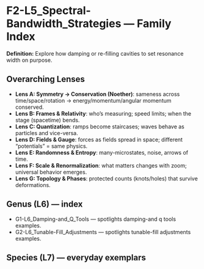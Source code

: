 # F2-L5_Spectral-Bandwidth_Strategies — Family Index
**Definition:** Explore how damping or re-filling cavities to set resonance width on purpose.

## Overarching Lenses

- **Lens A: Symmetry -> Conservation (Noether)**: sameness across time/space/rotation → energy/momentum/angular momentum conserved.
- **Lens B: Frames & Relativity**: who’s measuring; speed limits; when the stage (spacetime) bends.
- **Lens C: Quantization**: ramps become staircases; waves behave as particles and vice-versa.
- **Lens D: Fields & Gauge**: forces as fields spread in space; different “potentials” = same physics.
- **Lens E: Randomness & Entropy**: many-microstates, noise, arrows of time.
- **Lens F: Scale & Renormalization**: what matters changes with zoom; universal behavior emerges.
- **Lens G: Topology & Phases**: protected counts (knots/holes) that survive deformations.

## Genus (L6) — index
- G1-L6_Damping-and_Q_Tools — spotlights damping-and q tools examples.
- G2-L6_Tunable-Fill_Adjustments — spotlights tunable-fill adjustments examples.

## Species (L7) — everyday exemplars
